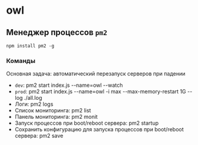 # owl

## Менеджер процессов `pm2`
`npm install pm2 -g`
### Команды
Основная задача: автоматический перезапуск серверов при падении 
- `dev`: pm2 start index.js --name=owl --watch
- `prod`: pm2 start index.js --name=owl -i max --max-memory-restart 1G --log ./all.log
- Логи: pm2 logs
- Список мониторинга: pm2 list
- Панель мониторинга: pm2 monit
- Запуск процессов при boot/reboot сервера: pm2 startup
- Сохранить конфигурацию для запуска процессов при boot/reboot сервера: pm2 save
